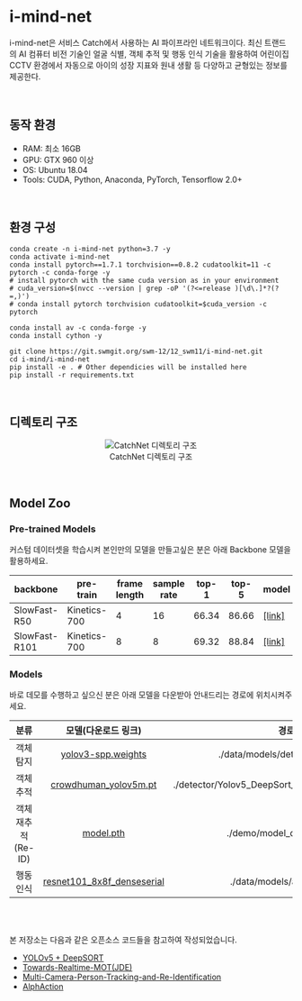 # i-mind-net

<p>i-mind-net은 서비스 Catch에서 사용하는 AI 파이프라인 네트워크이다. 최신 트랜드의 AI 컴퓨터 비전 기술인 얼굴 식별, 객체 추적 및 행동 인식 기술을 활용하여 어린이집 CCTV 환경에서 자동으로 아이의 성장 지표와 원내 생활 등 다양하고 균형있는 정보를 제공한다.</p>

<br>

## 동작 환경
<p>

- RAM: 최소 16GB
- GPU: GTX 960 이상
- OS: Ubuntu 18.04
- Tools: CUDA, Python, Anaconda, PyTorch, Tensorflow 2.0+
</p>

<br>

## 환경 구성
<p>


```
conda create -n i-mind-net python=3.7 -y
conda activate i-mind-net
conda install pytorch==1.7.1 torchvision==0.8.2 cudatoolkit=11 -c pytorch -c conda-forge -y
# install pytorch with the same cuda version as in your environment
# cuda_version=$(nvcc --version | grep -oP '(?<=release )[\d\.]*?(?=,)')
# conda install pytorch torchvision cudatoolkit=$cuda_version -c pytorch

conda install av -c conda-forge -y
conda install cython -y

git clone https://git.swmgit.org/swm-12/12_swm11/i-mind-net.git
cd i-mind/i-mind-net
pip install -e . # Other dependicies will be installed here
pip install -r requirements.txt
```
</p>

<br>

## 디렉토리 구조
<p>

  <div align="center">
    <figure>
        <img src="https://drive.google.com/uc?export=view&id=1vAnimz8Bojgd-e-xl-_1IbHot-owkzA1" alt="CatchNet 디렉토리 구조">
        <div align="center"><figcation>CatchNet 디렉토리 구조</figcation></div>
    </figure>
  </div>
</p>

<br>

## Model Zoo
### Pre-trained Models
<p>커스텀 데이터셋을 학습시켜 본인만의 모델을 만들고싶은 분은 아래 Backbone 모델을 활용하세요.</p>
<p>

| backbone | pre-train | frame length | sample rate | top-1 | top-5 | model |
| ------------- | ------------- | ------------- | ------------- | ------------- | ------------- | ------------- |
| SlowFast-R50 | Kinetics-700 | 4 | 16 | 66.34 | 86.66 | [[link]](https://drive.google.com/file/d/1bNcF295jxY4Zbqf0mdtsw9QifpXnvOyh/view?usp=sharing) |
| SlowFast-R101 | Kinetics-700 | 8 | 8 | 69.32 | 88.84 | [[link]](https://drive.google.com/file/d/1v1FdPUXBNRj-oKfctScT4L4qk8L1k3Gg/view?usp=sharing) |
</p>

### Models
<p>바로 데모를 수행하고 싶으신 분은 아래 모델을 다운받아 안내드리는 경로에 위치시켜주세요.</p>
<p>


분류 | 모델(다운로드 링크) | 경로
:-: | :-: | :-:
객체 탐지 | [yolov3-spp.weights](https://drive.google.com/open?id=1T13mXnPLu8JRelwh60BRR21f2TlGWBAM) | ./data/models/detector_models/
객체 추적 | [crowdhuman_yolov5m.pt](https://drive.google.com/file/d/1gglIwqxaH2iTvy6lZlXuAcMpd_U0GCUb/view?usp=sharing) | ./detector/Yolov5_DeepSort_Pytorch/yolov5/weights/
객체 재추적(Re-ID) | [model.pth](https://drive.google.com/file/d/1_LoiFYlsVu3ervIidYIMopodyBLswmi4/view?usp=sharing) | ./demo/model_data/models/
행동 인식 | [resnet101_8x8f_denseserial](https://drive.google.com/file/d/1DKHo0XoBjrTO2fHTToxbV0mAPzgmNH3x/view?usp=sharing) | ./data/models/aia_models/
</p>

<br><br>

<p>

본 저장소는 다음과 같은 오픈소스 코드들을 참고하여 작성되었습니다.
- [YOLOv5 + DeepSORT](https://github.com/mikel-brostrom/Yolov5_DeepSort_Pytorch)
- [Towards-Realtime-MOT(JDE)](https://github.com/Zhongdao/Towards-Realtime-MOT)
- [Multi-Camera-Person-Tracking-and-Re-Identification](https://github.com/samihormi/Multi-Camera-Person-Tracking-and-Re-Identification)
- [AlphAction](https://github.com/MVIG-SJTU/AlphAction)
</p>